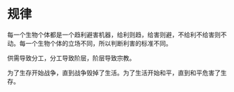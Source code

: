 # 规律

每一个生物个体都是一个趋利避害机器，给利则趋，给害则避，不给利不给害则不动。每一个生物个体的立场不同，所以判断利害的标准不同。

供需导致分工，分工导致阶层，阶层导致宗教。

为了生存开始战争，直到战争毁掉了生活。为了生活开始和平，直到和平危害了生存。
